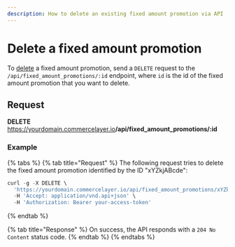 ```yaml
---
description: How to delete an existing fixed amount promotion via API
---
```


# Delete a fixed amount promotion

To <a href="https://docs.commercelayer.io/developers/deleting-resources" target="_blank">delete</a> a fixed amount promotion, send a `DELETE` request to the `/api/fixed_amount_promotions/:id` endpoint, where `id` is the id of the fixed amount promotion that you want to delete.

## Request

**DELETE** https://yourdomain.commercelayer.io<b>/api/fixed_amount_promotions/:id</b>

### Example

{% tabs %}
{% tab title="Request" %}
The following request tries to delete the fixed amount promotion identified by the ID "xYZkjABcde":

```javascript
curl -g -X DELETE \
  'https://yourdomain.commercelayer.io/api/fixed_amount_promotions/xYZkjABcde' \
  -H 'Accept: application/vnd.api+json' \
  -H 'Authorization: Bearer your-access-token'
```
{% endtab %}

{% tab title="Response" %}
On success, the API responds with a `204 No Content` status code.
{% endtab %}
{% endtabs %}

